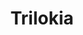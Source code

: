---
title: Trilokia
github: https://github.com/Trilokia
mode: dark
transition: 3s
archetype:
- Minimalistic
---
